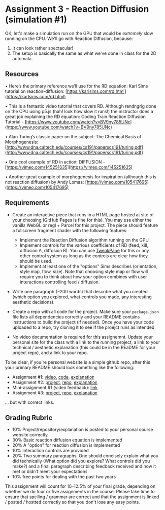 # Assignment 3 - Reaction Diffusion (simulation #1)

OK, let's make a simulation run on the GPU that would be *extremely* slow running on the CPU. We'll go with Reaction Diffusion, because:

1. It can look rather spectacular!
2. The setup is basically the same as what we've done in class for the 2D automata.

## Resources
• Here’s the primary reference we’ll use for the RD equation:
Karl Sims tutorial on reaction-diffusion:  [https://karlsims.com/rd.html](https://karlsims.com/rd.html) 

• This is a fantastic video tutorial that covers RD. Although rendngrig done on the CPU using p5.js (hah! look how slow it runs!) the instructor
does a great job explaining the RD equation: 
Coding Train Reaction Diffusion Tutorial -  [https://www.youtube.com/watch?v=BV9ny785UNc](https://www.youtube.com/watch?v=BV9ny785UNc) 

• Alan Turing’s classic paper on the subject:
The Chemical Basis of Morphogenesis:  [http://www.dna.caltech.edu/courses/cs191/paperscs191/turing.pdf](http://www.dna.caltech.edu/courses/cs191/paperscs191/turing.pdf) 

• One cool example of RD in action:
DIFFUSION -  [https://vimeo.com/145251635](https://vimeo.com/145251635) 

• Another great example of morphogenesis for inspiration (although this is not reaction diffusion) by Andy Lomas: [https://vimeo.com/105417695](https://vimeo.com/105417695)  

## Requirements
- Create an interactive piece that runs in a HTML page hosted at site of your choosing (GitHub Pages is fine for this). 
You may use either the vanilla WebGL or regl + Parcel for this project. The piece should feature a fullscreen fragment
shader with the following features:
  - Implement the Reaction Diffusion algorithm running on the GPU
  - Implement controls for the various coefficients of RD (feed, kill, diffusion A, diffusion B). You can use [TweakPane](https://cocopon.github.io/tweakpane/) for this or any other control system as
  long as the controls are clear how they should be used.
  - Implement at least one of the "options" Sims describes (orientation, style map, flow, size). Note that choosing style map or flow will require you to think 
  about how your option combines with user interactions controlling feed / diffusion.

- Write one paragraph (~200 words) that describe what you created (which option you explored, what controls you made, any interesting aesthetic decisions).

- Create a repo with all code for the project. Make sure your `package.json` file lists all dependencies correctly and your README contains instructions to build
the project (if needed). Once you have your code uploaded to a repo, try cloning it to see if the proejct runs as intended.

- No video documentation is required for this assignemnt. Update your personal site for the class with a link to the running project, a link to your technical / aesthetic explanation (this could be in the REaDME for your project repo), and a link to your repo.

To be clear, if you're personal website is a simple github repo, after this your primary README should look something like the following:

- Assignment #1: [video](http://wpi.edu), [code](http://wpi.edu), [explanation](http://wpi.edu)
- Assignment #2: [project](http://wpi.edu), [repo](http://wpi.edu), [explanation](http://wpi.edu)
- Mini-assignment #1 (video feedback): [link](http://wpi.edu)
- Assignment #3: [project](http://wpi.edu), [repo](http://wpi.edu), [explanation](http://wpi.edu)

... but with correct links. 

Grading Rubric
---
- 10% Project/repository/explanation is posted to your personal course website correctly
- 30% Basic reaction diffusion equation is implemented
- 20% A "option" for reaction diffusion is implemented
- 10% Interaction controls are provided
- 20% Two summary paragraphs. One should concisely explain what you did technically (What option did you explore? What controls did you make?) and a 
final paragraph describing feedback received and how it met or didn't meet your expectations
- 10% free points for dealing with the past two years

This assignment will count for 10–12.5% of your final grade, depending on whether we do four or five assignments in the course. Please take time to ensure that spelling / grammar are correct and that the assignment is linked / posted / hostted correctly so that you don't lose any easy points.
